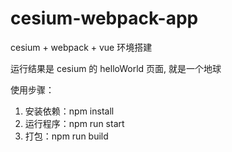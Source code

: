 # cesium-webpack-app

cesium + webpack + vue 环境搭建

运行结果是 cesium 的 helloWorld 页面, 就是一个地球

使用步骤：
1. 安装依赖：npm install
2. 运行程序：npm run start
3. 打包：npm run build
